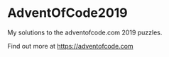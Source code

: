 # AdventOfCode2019
My solutions to the adventofcode.com 2019 puzzles.

Find out more at https://adventofcode.com
